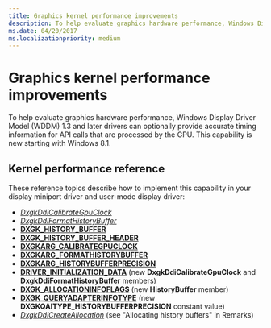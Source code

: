```yaml
---
title: Graphics kernel performance improvements
description: To help evaluate graphics hardware performance, Windows Display Driver Model (WDDM) 1.3 and later drivers can optionally provide accurate timing information for API calls that are processed by the GPU. This capability is new starting with Windows 8.1.
ms.date: 04/20/2017
ms.localizationpriority: medium
---
```


# Graphics kernel performance improvements


To help evaluate graphics hardware performance, Windows Display Driver Model (WDDM) 1.3 and later drivers can optionally provide accurate timing information for API calls that are processed by the GPU. This capability is new starting with Windows 8.1.

## <span id="Kernel_performance_reference"></span><span id="kernel_performance_reference"></span><span id="KERNEL_PERFORMANCE_REFERENCE"></span>Kernel performance reference


These reference topics describe how to implement this capability in your display miniport driver and user-mode display driver:

-   [*DxgkDdiCalibrateGpuClock*](/windows-hardware/drivers/ddi/d3dkmddi/nc-d3dkmddi-dxgkddi_calibrategpuclock)
-   [*DxgkDdiFormatHistoryBuffer*](/windows-hardware/drivers/ddi/d3dkmddi/nc-d3dkmddi-dxgkddi_formathistorybuffer)
-   [**DXGK\_HISTORY\_BUFFER**](/windows-hardware/drivers/ddi/d3dkmddi/ns-d3dkmddi-_dxgk_history_buffer)
-   [**DXGK\_HISTORY\_BUFFER\_HEADER**](/windows-hardware/drivers/ddi/d3dkmddi/ns-d3dkmddi-_dxgk_history_buffer_header)
-   [**DXGKARG\_CALIBRATEGPUCLOCK**](./index.md)
-   [**DXGKARG\_FORMATHISTORYBUFFER**](/windows-hardware/drivers/ddi/d3dkmddi/ns-d3dkmddi-_dxgkarg_formathistorybuffer)
-   [**DXGKARG\_HISTORYBUFFERPRECISION**](/windows-hardware/drivers/ddi/d3dkmddi/ns-d3dkmddi-_dxgkarg_historybufferprecision)
-   [**DRIVER\_INITIALIZATION\_DATA**](/windows-hardware/drivers/ddi/dispmprt/ns-dispmprt-_driver_initialization_data) (new **DxgkDdiCalibrateGpuClock** and **DxgkDdiFormatHistoryBuffer** members)
-   [**DXGK\_ALLOCATIONINFOFLAGS**](/windows-hardware/drivers/ddi/d3dkmddi/ns-d3dkmddi-_dxgk_allocationinfoflags) (new **HistoryBuffer** member)
-   [**DXGK\_QUERYADAPTERINFOTYPE**](/windows-hardware/drivers/ddi/d3dkmddi/ne-d3dkmddi-_dxgk_queryadapterinfotype) (new **DXGKQAITYPE\_HISTORYBUFFERPRECISION** constant value)
-   [*DxgkDdiCreateAllocation*](/windows-hardware/drivers/ddi/d3dkmddi/nc-d3dkmddi-dxgkddi_createallocation) (see "Allocating history buffers" in Remarks)

 

